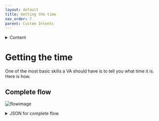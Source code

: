 ```yaml
---
layout: default
title: Getting the time
nav_order: 7
parent: Custom Intents
---
```


<details close markdown="block">
  <summary>
    Content
  </summary>
  {: .text-delta }
1. TOC
{:toc}
</details>

# Getting the time

One of the most basic skills a VA should have is to tell you what time it is. Here is how.

## Complete flow

![flowimage](../assets/flow_time.png)

<details close markdown="block">
  <summary>
    JSON for complete flow.
  </summary>

```json
[
    {
        "id": "4f37bc43.98f79c",
        "type": "tab",
        "label": "Time Flow",
        "disabled": false,
        "info": ""
    },
    {
        "id": "1d914531.46bd13",
        "type": "websocket in",
        "z": "4f37bc43.98f79c",
        "name": "rhasspy in",
        "server": "5999adec.e962a4",
        "client": "",
        "x": 220,
        "y": 260,
        "wires": [
            [
                "6fb4a645.3efb6"
            ]
        ]
    },
    {
        "id": "6fb4a645.3efb6",
        "type": "switch",
        "z": "4f37bc43.98f79c",
        "name": "",
        "property": "intent.name",
        "propertyType": "msg",
        "rules": [
            {
                "t": "eq",
                "v": "GetTime",
                "vt": "str"
            }
        ],
        "checkall": "true",
        "repair": false,
        "outputs": 1,
        "x": 380,
        "y": 260,
        "wires": [
            [
                "46fb964a.dae07"
            ]
        ]
    },
    {
        "id": "46fb964a.dae07",
        "type": "function",
        "z": "4f37bc43.98f79c",
        "name": "getCurrentTime",
        "func": "var today = new Date();\nvar time = today.getHours() + \" Uhr \" + today.getMinutes();\nmsg = { payload: \"Es ist \" + time };\nreturn msg;",
        "outputs": 1,
        "noerr": 0,
        "initialize": "",
        "finalize": "",
        "x": 560,
        "y": 260,
        "wires": [
            [
                "e889dc41.c09098"
            ]
        ]
    },
    {
        "id": "e889dc41.c09098",
        "type": "http request",
        "z": "4f37bc43.98f79c",
        "name": "TTS",
        "method": "POST",
        "ret": "txt",
        "paytoqs": "ignore",
        "url": "http://raspberrypi:12101/api/text-to-speech",
        "tls": "",
        "persist": false,
        "proxy": "",
        "authType": "",
        "x": 750,
        "y": 260,
        "wires": [
            []
        ]
    },
    {
        "id": "5999adec.e962a4",
        "type": "websocket-listener",
        "path": "ws://raspberrypi:12101/api/events/intent",
        "wholemsg": "true"
    }
]
```